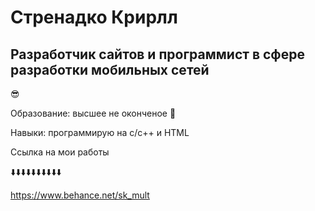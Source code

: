 # Стренадко Крирлл 
## Разработчик сайтов и программист в сфере разработки мобильных сетей
😎

Образование: высшее не оконченое 🫠

Навыки: программирую на c/c++ и HTML

Ссылка на мои работы

⬇️⬇️⬇️⬇️⬇️⬇️⬇️⬇️⬇️⬇️

https://www.behance.net/sk_mult
